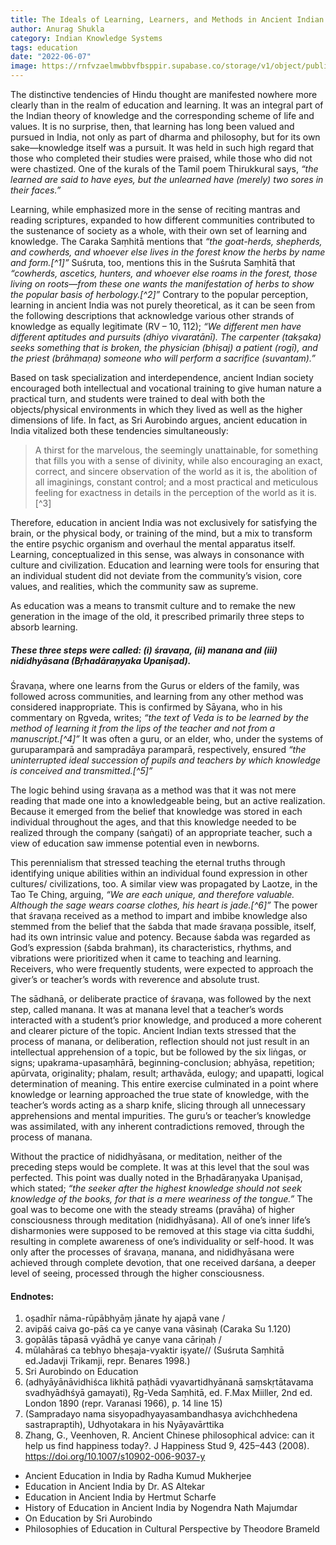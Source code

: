 ```yaml
---
title: The Ideals of Learning, Learners, and Methods in Ancient Indian Education
author: Anurag Shukla
category: Indian Knowledge Systems
tags: education
date: "2022-06-07"
image: https://rnfvzaelmwbbvfbsppir.supabase.co/storage/v1/object/public/brhatwebsite/05dhiti/23.webp
---
```


The distinctive tendencies of Hindu thought are manifested nowhere more clearly than in the realm of education and learning. It was an integral part of the Indian theory of knowledge and the corresponding scheme of life and values. It is no surprise, then, that learning has long been valued and pursued in India, not only as part of dharma and philosophy, but for its own sake—knowledge itself was a pursuit. It was held in such high regard that those who completed their studies were praised, while those who did not were chastized. One of the kurals of the Tamil poem Thirukkural says, *“the learned are said to have eyes, but the unlearned have (merely) two sores in their faces.”*

Learning, while emphasized more in the sense of reciting mantras and reading scriptures, expanded to how different communities contributed to the sustenance of society as a whole, with their own set of learning and knowledge. The Caraka Saṃhitā mentions that *“the goat-herds, shepherds, and cowherds, and whoever else lives in the forest know the herbs by name and form.[^1]”* Suśruta, too, mentions this in the Suśruta Saṃhitā that *“cowherds, ascetics, hunters, and whoever else roams in the forest, those living on roots—from these one wants the manifestation of herbs to show the popular basis of herbology.[^2]”* Contrary to the popular perception, learning in ancient India was not purely theoretical, as it can be seen from the following descriptions that acknowledge various other strands of knowledge as equally legitimate (RV – 10, 112); *“We different men have different aptitudes and pursuits (dhiyo vivaratānī). The carpenter (takṣaka) seeks something that is broken, the physician (bhiṣaj) a patient (rogī), and the priest (brāhmaṇa) someone who will perform a sacrifice (suvantam).”*

Based on task specialization and interdependence, ancient Indian society encouraged both intellectual and vocational training to give human nature a practical turn, and students were trained to deal with both the objects/physical environments in which they lived as well as the higher dimensions of life. In fact, as Sri Aurobindo argues, ancient education in India vitalized both these tendencies simultaneously:

> A thirst for the marvelous, the seemingly unattainable, for something that fills you with a sense of divinity, while also encouraging an exact, correct, and sincere observation of the world as it is, the abolition of all imaginings, constant control; and a most practical and meticulous feeling for exactness in details in the perception of the world as it is.[^3]

Therefore, education in ancient India was not exclusively for satisfying the brain, or the physical body, or training of the mind, but a mix to transform the entire psychic organism and overhaul the mental apparatus itself. Learning, conceptualized in this sense, was always in consonance with culture and civilization. Education and learning were tools for ensuring that an individual student did not deviate from the community’s vision, core values, and realities, which the community saw as supreme.

As education was a means to transmit culture and to remake the new generation in the image of the old, it prescribed primarily three steps to absorb learning.

##### These three steps were called: (i) śravaṇa, (ii) manana and (iii) nididhyāsana (Bṛhadāraṇyaka Upaniṣad).

Śravaṇa, where one learns from the Gurus or elders of the family, was followed across communities, and learning from any other method was considered inappropriate. This is confirmed by Sāyana, who in his commentary on Ṛgveda, writes; *“the text of Veda is to be learned by the method of learning it from the lips of the teacher and not from a manuscript.[^4]”* It was often a guru, or an elder, who, under the systems of guruparamparā and sampradāya paramparā, respectively, ensured *“the uninterrupted ideal succession of pupils and teachers by which knowledge is conceived and transmitted.[^5]”*

The logic behind using śravaṇa as a method was that it was not mere reading that made one into a knowledgeable being, but an active realization. Because it emerged from the belief that knowledge was stored in each individual throughout the ages, and that this knowledge needed to be realized through the company (saṅgati) of an appropriate teacher, such a view of education saw immense potential even in newborns.

This perennialism that stressed teaching the eternal truths through identifying unique abilities within an individual found expression in other cultures/ civilizations, too. A similar view was propagated by Laotze, in the Tao Te Ching, arguing, *“We are each unique, and therefore valuable. Although the sage wears coarse clothes, his heart is jade.[^6]”* The power that śravaṇa received as a method to impart and imbibe knowledge also stemmed from the belief that the śabda that made śravaṇa possible, itself, had its own intrinsic value and potency. Because śabda was regarded as God’s expression (śabda brahman), its characteristics, rhythms, and vibrations were prioritized when it came to teaching and learning. Receivers, who were frequently students, were expected to approach the giver’s or teacher’s words with reverence and absolute trust.

The sādhanā, or deliberate practice of śravaṇa, was followed by the next step, called manana. It was at manana level that a teacher’s words interacted with a student’s prior knowledge, and produced a more coherent and clearer picture of the topic. Ancient Indian texts stressed that the process of manana, or deliberation, reflection should not just result in an intellectual apprehension of a topic, but be followed by the six liṅgas, or signs; upakrama-upasaṃhārā, beginning-conclusion; abhyāsa, repetition; apūrvata, originality; phalam, result; arthavāda, eulogy; and upapatti, logical determination of meaning. This entire exercise culminated in a point where knowledge or learning approached the true state of knowledge, with the teacher’s words acting as a sharp knife, slicing through all unnecessary apprehensions and mental impurities. The guru’s or teacher’s knowledge was assimilated, with any inherent contradictions removed, through the process of manana.

Without the practice of nididhyāsana, or meditation, neither of the preceding steps would be complete. It was at this level that the soul was perfected. This point was dually noted in the Bṛhadāraṇyaka Upaniṣad, which stated; *“the seeker after the highest knowledge should not seek knowledge of the books, for that is a mere weariness of the tongue.”* The goal was to become one with the steady streams (pravāha) of higher consciousness through meditation (nididhyāsana). All of one’s inner life’s disharmonies were supposed to be removed at this stage via citta śuddhi, resulting in complete awareness of one’s individuality or self-hood. It was only after the processes of śravaṇa, manana, and nididhyāsana were achieved through complete devotion, that one received darśana, a deeper level of seeing, processed through the higher consciousness.

#### Endnotes:
1. oṣadhīr nāma-rūpābhyāṃ jānate hy ajapā vane /
2. avipāś caiva go-pāś ca ye canye vana vāsinaḥ (Caraka Su 1.120)
3. gopālās tāpasā vyādhā ye canye vana cāriṇaḥ /
4. mūlahāraś ca tebhyo bheṣaja-vyaktir iṣyate// (Suśruta Saṃhitā ed.Jadavji Trikamji, repr. Benares 1998.)
5. Sri Aurobindo on Education
6. (adhyāyānāvidhiśca likhitā paṭhādi vyavartidhyānanā saṃskṛtātavama svadhyādhśyā gamayati), Ṛg-Veda Saṃhitā, ed. F.Max Miiller, 2nd ed. London 1890 (repr. Varanasi 1966), p. 14 line 15)
7. (Sampradayo nama sisyopadhyayasambandhasya avichchhedena sastrapraptih), Udhyotakara in his Nyāyavārttika
8. Zhang, G., Veenhoven, R. Ancient Chinese philosophical advice: can it help us find happiness today?. J Happiness Stud 9, 425–443 (2008). https://doi.org/10.1007/s10902-006-9037-y

- Ancient Education in India by Radha Kumud Mukherjee
- Education in Ancient India by Dr. AS Altekar
- Education in Ancient India by Hertmut Scharfe
- History of Education in Ancient India by Nogendra Nath Majumdar
- On Education by Sri Aurobindo
- Philosophies of Education in Cultural Perspective by Theodore Brameld